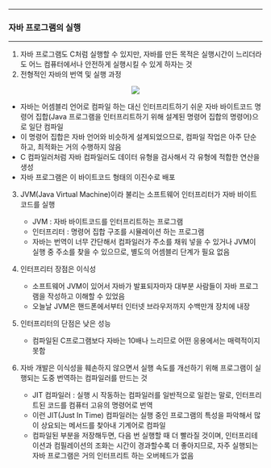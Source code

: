 -----
### 자바 프로그램의 실행
-----
1. 자바 프로그램도 C처럼 실행할 수 있지만, 자바를 만든 목적은 실행시간이 느리더라도 어느 컴퓨터에서나 안전하게 실행시킬 수 있게 하자는 것
2. 전형적인 자바의 번역 및 실행 과정
<div align="center">
<img src="https://github.com/user-attachments/assets/872818d2-851d-4611-bc93-f78783133b76">
</div>

   - 자바는 어셈블리 언어로 컴파일 하는 대신 인터프리트하기 쉬운 자바 바이트코드 명령어 집합(Java 프로그램을 인터프리트하기 위해 설계된 명령어 집합의 명령어)으로 일단 컴파일
   - 이 명령어 집합은 자바 언어와 비슷하게 설계되었으므로, 컴파일 작업은 아주 단순하고, 최적화는 거의 수행하지 않음
   - C 컴파일러처럼 자바 컴파일러도 데이터 유형을 검사해서 각 유형에 적합한 연산을 생성
   - 자바 프로그램은 이 바이트코드 형태의 이진수로 배포

3. JVM(Java Virtual Machine)이라 불리는 소프트웨어 인터프리터가 자바 바이트코드를 실행
   - JVM : 자바 바이트코드를 인터프리트하는 프로그램
   - 인터프리터 : 명령어 집합 구조를 시뮬레이션 하는 프로그램
   - 자바는 번역이 너무 간단해서 컴파일러가 주소를 채워 넣을 수 있거나 JVM이 실행 중 주소를 찾을 수 있으므로, 별도의 어셈블리 단계가 필요 없음

4. 인터프리터 장점은 이식성
   - 소프트웨어 JVM이 있어서 자바가 발표되자마자 대부분 사람들이 자바 프로그램을 작성하고 이해할 수 있었음
   - 오늘날 JVM은 핸드폰에서부터 인터넷 브라우저까지 수백만개 장치에 내장

5. 인터프리터의 단점은 낮은 성능
   - 컴파일된 C프로그램보다 자바는 10배나 느리므로 어떤 응용에서는 매력적이지 못함

6. 자바 개발은 이식성을 훼손하지 않으면서 실행 속도를 개선하기 위해 프로그램이 실행되는 도중 번역하는 컴파일러를 만드는 것
   - JIT 컴파일러 : 실행 시 작동하는 컴파일러를 일반적으로 일컫는 말로, 인터프리트된 코드를 컴퓨터 고유의 명령어로 번역
   - 이런 JIT(Just In Time) 컴파일러는 실행 중인 프로그램의 특성을 파악해서 많이 상요되는 메서드를 찾아내 기계어로 컴파일
   - 컴파일된 부분을 저장해두면, 다음 번 실행할 때 더 빨라질 것이며, 인터프리테이션과 컴필레이션의 조화는 시간이 경과할수록 더 좋아지므로, 자주 실행되는 자바 프로그램은 거의 인터프리트 하는 오버헤드가 없음
   
